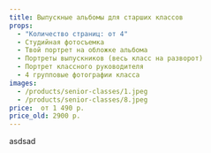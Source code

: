 ```yaml
---
title: Выпускные альбомы для старших классов
props:
  - "Количество страниц: от 4"
  - Студийная фотосъемка
  - Твой портрет на обложке альбома
  - Портреты выпускников (весь класс на разворот)
  - Портрет классного руководителя
  - 4 групповые фотографии класса
images:
  - /products/senior-classes/1.jpeg
  - /products/senior-classes/8.jpeg
price:  от 1 490 р.
price_old: 2900 р.
---
```


asdsad

